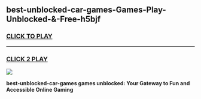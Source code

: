 
## best-unblocked-car-games-Games-Play-Unblocked-&-Free-h5bjf
<h3>
<a href="https://premium76.site?title=best-unblocked-car-games&ref=24A">CLICK TO PLAY</a></h3>
<hr>

<h3>
<a href="https://premium76.site?title=best-unblocked-car-games&ref=24A">CLICK 2 PLAY</a>
  
</h3>

<a href="https://premium76.site?title=best-unblocked-car-games&ref=24A"><img src="https://clearcache.store/games.png"></a>


**best-unblocked-car-games games unblocked: Your Gateway to Fun and Accessible Online Gaming**
